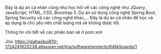 Đây là dự án cá nhân cũng như học hỏi về các công nghệ như JQuery, JavaScript, HTML, CSS, Boostrap 5.
Dự án sử dụng công nghệ Spring Boot, Spring Security và các công nghệ khác,...
Đây là dự án cá nhân để học và áp dụng là chủ yếu nên chất lượng mã sẽ không được tốt.

Thông tin chi tiết về các phiên bản sẽ ở pom.xml

Jira: https://giahaobui810-1724241620238.atlassian.net/jira/software/projects/KAN/boards/1
